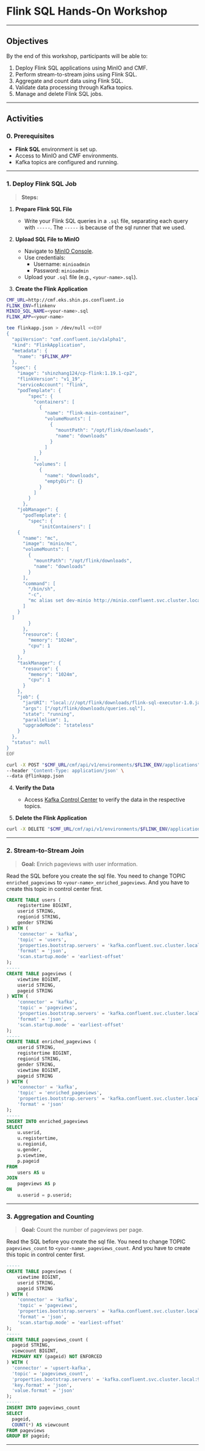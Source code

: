 # Flink SQL Hands-On Workshop

---

## Objectives
By the end of this workshop, participants will be able to:
1. Deploy Flink SQL applications using MinIO and CMF.
2. Perform stream-to-stream joins using Flink SQL.
3. Aggregate and count data using Flink SQL.
4. Validate data processing through Kafka topics.
5. Manage and delete Flink SQL jobs.

---

## Activities

### **0. Prerequisites**
- **Flink SQL** environment is set up.
- Access to MinIO and CMF environments.
- Kafka topics are configured and running.


---

### **1. Deploy Flink SQL Job**

> **Steps:**
1. **Prepare Flink SQL File**
    - Write your Flink SQL queries in a `.sql` file, separating each query with `-----`. The `-----` is because of the sql runner that we used.

2. **Upload SQL File to MinIO**
    - Navigate to [MinIO Console](http://minio.eks.shin.ps.confluent.io:9001/browser/flink/).
    - Use credentials:
        - Username: `minioadmin`
        - Password: `minioadmin`
    - Upload your `.sql` file (e.g., `<your-name>.sql`).

3. **Create the Flink Application**
```bash
CMF_URL=http://cmf.eks.shin.ps.confluent.io
FLINK_ENV=flinkenv
MINIO_SQL_NAME=<your-name>.sql
FLINK_APP=<your-name>

tee flinkapp.json > /dev/null <<EOF
{
  "apiVersion": "cmf.confluent.io/v1alpha1",
  "kind": "FlinkApplication",
  "metadata": {
    "name": "$FLINK_APP"
  },
  "spec": {
    "image": "shinzhang124/cp-flink:1.19.1-cp2",
    "flinkVersion": "v1_19",
    "serviceAccount": "flink",
    "podTemplate": {
        "spec": {
          "containers": [
            {
              "name": "flink-main-container",
              "volumeMounts": [
                {
                  "mountPath": "/opt/flink/downloads",
                  "name": "downloads"
                }
              ]
            }
          ],
          "volumes": [
            {
              "name": "downloads",
              "emptyDir": {}
            }
          ]
        }
      },
    "jobManager": {
      "podTemplate": {
        "spec": {
            "initContainers": [
    {
      "name": "mc",
      "image": "minio/mc",
      "volumeMounts": [
        {
          "mountPath": "/opt/flink/downloads",
          "name": "downloads"
        }
      ],
      "command": [
        "/bin/sh",
        "-c",
        "mc alias set dev-minio http://minio.confluent.svc.cluster.local:9000 minioadmin minioadmin && mc cp dev-minio/flink/flink-sql-executor-1.0.jar /opt/flink/downloads/flink-sql-executor-1.0.jar && mc cp dev-minio/flink/$MINIO_SQL_NAME /opt/flink/downloads/queries.sql"
      ]
    }
  ]
        }
      },
      "resource": {
        "memory": "1024m",
        "cpu": 1
      }
    },
    "taskManager": {
      "resource": {
        "memory": "1024m",
        "cpu": 1
      }
    },
    "job": {
      "jarURI": "local:///opt/flink/downloads/flink-sql-executor-1.0.jar",
      "args": ["/opt/flink/downloads/queries.sql"],
      "state": "running",
      "parallelism": 1,
      "upgradeMode": "stateless"
    }
  },
  "status": null
}
EOF

curl -X POST "$CMF_URL/cmf/api/v1/environments/$FLINK_ENV/applications" \
--header 'Content-Type: application/json' \
--data @flinkapp.json
```

4. **Verify the Data**
    - Access [Kafka Control Center](http://controlcenter.eks.shin.ps.confluent.io/) to verify the data in the respective topics.

5. **Delete the Flink Application**
```bash
curl -X DELETE "$CMF_URL/cmf/api/v1/environments/$FLINK_ENV/applications/$FLINK_APP"
```

---

### **2. Stream-to-Stream Join**
> **Goal:** Enrich pageviews with user information.

Read the SQL before you create the sql file. You need to change TOPIC `enriched_pageviews` to `<your-name>_enriched_pageviews`. And you have to create this topic in control center first.

```sql
CREATE TABLE users (
    registertime BIGINT,
    userid STRING,
    regionid STRING,
    gender STRING
) WITH (
    'connector' = 'kafka',
    'topic' = 'users',
    'properties.bootstrap.servers' = 'kafka.confluent.svc.cluster.local:9071',
    'format' = 'json',
    'scan.startup.mode' = 'earliest-offset'
);
-----
CREATE TABLE pageviews (
    viewtime BIGINT,
    userid STRING,
    pageid STRING
) WITH (
    'connector' = 'kafka',
    'topic' = 'pageviews',
    'properties.bootstrap.servers' = 'kafka.confluent.svc.cluster.local:9071',
    'format' = 'json',
    'scan.startup.mode' = 'earliest-offset'
);
-----
CREATE TABLE enriched_pageviews (
    userid STRING,
    registertime BIGINT,
    regionid STRING,
    gender STRING,
    viewtime BIGINT,
    pageid STRING
) WITH (
    'connector' = 'kafka',
    'topic' = 'enriched_pageviews',
    'properties.bootstrap.servers' = 'kafka.confluent.svc.cluster.local:9071',
    'format' = 'json'
);
-----
INSERT INTO enriched_pageviews
SELECT
    u.userid,
    u.registertime,
    u.regionid,
    u.gender,
    p.viewtime,
    p.pageid
FROM
    users AS u
JOIN
    pageviews AS p
ON
    u.userid = p.userid;
```

---

### **3. Aggregation and Counting**
> **Goal:** Count the number of pageviews per page.

Read the SQL before you create the sql file. You need to change TOPIC `pageviews_count` to `<your-name>_pageviews_count`. And you have to create this topic in control center first.

```sql
-----
CREATE TABLE pageviews (
    viewtime BIGINT,
    userid STRING,
    pageid STRING
) WITH (
    'connector' = 'kafka',
    'topic' = 'pageviews',
    'properties.bootstrap.servers' = 'kafka.confluent.svc.cluster.local:9071',
    'format' = 'json',
    'scan.startup.mode' = 'earliest-offset'
);
-----
CREATE TABLE pageviews_count (
  pageid STRING,
  viewcount BIGINT,
  PRIMARY KEY (pageid) NOT ENFORCED
) WITH (
  'connector' = 'upsert-kafka',
  'topic' = 'pageviews_count',
  'properties.bootstrap.servers' = 'kafka.confluent.svc.cluster.local:9071',
  'key.format' = 'json',
  'value.format' = 'json'
);
-----
INSERT INTO pageviews_count
SELECT
  pageid,
  COUNT(*) AS viewcount
FROM pageviews
GROUP BY pageid;
```
---

